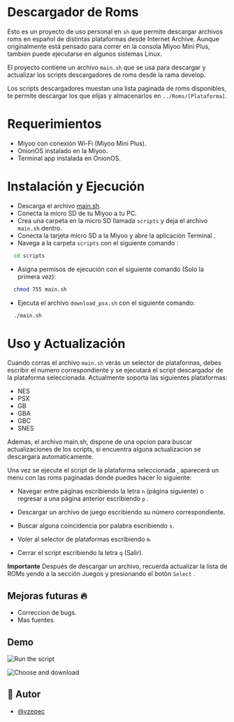 
# Descargador de Roms

Esto es un proyecto de uso personal en `sh` que permite descargar archivos roms en español de distintas plataformas desde Internet Archive. Aunque originalmente está pensado para correr en la consola Miyoo Mini Plus, tambien puede ejecutarse en algunos sistemas Linux.

El proyecto contiene un archivo `main.sh` que se usa para descargar y actualizar los scripts descargadores de roms desde la rama develop. 

Los scripts descargadores muestan una lista paginada de roms disponibles, te permite descargar los que elijas y almacenarlos en `../Roms/[Plataforma]`.

# Requerimientos 

* Miyoo con conexión Wi-Fi (Miyoo Mini Plus).
* OnionOS instalado en la Miyoo.
* Terminal app instalada en OnionOS.

# Instalación y Ejecución 

* Descarga el archivo [main.sh](https://github.com/vzepec/miyoo_downloader_spanish/blob/main/main.sh).
* Conecta la micro SD de tu Miyoo a tu PC.
* Crea una carpeta en la micro SD llamada `scripts` y deja el archivo `main.sh` dentro.
* Conecta la tarjeta micro SD a la Miyoo y abre la aplicación Terminal .
* Navega a la carpeta `scripts` con el siguiente comando :
```bash
  cd scripts
```
* Asigna permisos de ejecución con el siguiente comando (Solo la primera vez): 
```bash
  chmod 755 main.sh
```

* Ejecuta el archivo `download_psx.sh` con el siguiente comando:
```bash
  ./main.sh
```
# Uso y Actualización

Cuando corras el archivo `main.sh` verás un selector de plataformas, debes escribir el numero correspondiente y se ejecutará el script descargador de la plataforma seleccionada.
Actualmente soporta las siguientes plataformas:

- NES
- PSX
- GB
- GBA
- GBC
- SNES

Ademas, el archivo main.sh, dispone de una opcion para buscar actualizaciones de los scripts, si encuentra alguna actualizacion se descargara automaticamente.

Una vez se ejecute el script de la plataforma seleccionada , aparecerá un menu con las roms paginadas donde puedes hacer lo siguiente:

- Navegar entre páginas escribiendo la letra `n` (página siguiente) o regresar a una página anterior escribiendo `p` .

- Descargar un archivo de juego escribiendo su número correspondiente. 

- Buscar alguna coincidencia por palabra escribiendo `s`.
  
- Voler al selector de plataformas escribiendo `m`.
 
- Cerrar el script escribiendo la letra `q` (Salir).
 
**Importante** Después de descargar un archivo, recuerda actualizar la lista de ROMs yendo a la sección Juegos y presionando el botón `Select` . 

## Mejoras futuras  🔥

* Correccion de bugs.
* Mas fuentes.

## Demo
![Run the script](/Gifs/GIF_1.gif)

![Choose and download ](/Gifs/GIF_2.gif)


## 🚀 Autor

- [@vzepec](https://github.com/vzepec)
